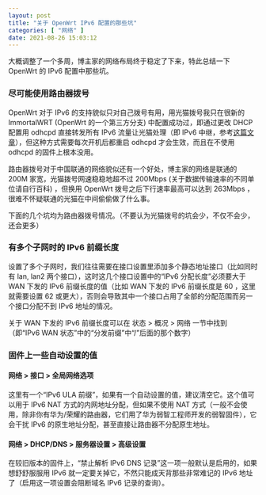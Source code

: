 ```yaml
---
layout: post
title: "关于 OpenWrt IPv6 配置的那些坑"
categories: [ "网络" ]
date: 2021-08-26 15:03:12
---
```


大概调整了一个多周，博主家的网络布局终于稳定了下来，特此总结一下 OpenWrt 的 IPv6 配置中那些坑。

### 尽可能使用路由器拨号

OpenWrt 对于 IPv6 的支持貌似只对自己拨号有用，用光猫拨号我只在很新的 ImmortalWRT (OpenWrt 的一个第三方分支) 中配置成功过，即通过更改 DHCP 配置用 odhcpd 直接转发所有 IPv6 流量让光猫处理（即 IPv6 中继，参考[这篇文章](http://blog.kompaz.win/2017/02/22/OpenWRT%20IPv6%20%E9%85%8D%E7%BD%AE/)），但这种方式需要每次开机后都重启 odhcpd 才会生效，而且在不使用 odhcpd 的固件上根本没用。

路由器拨号对于中国联通的网络貌似还有一个好处，博主家的网络是联通的 200M 家宽，光猫拨号网速稳稳地超不过 200Mbps (关于数据传输速率的不同单位请自行百科) ，但换用 OpenWrt 拨号之后下行速率最高可以达到 263Mbps ，很难不怀疑联通的光猫在中间偷偷做了什么事。

下面的几个坑均为路由器拨号情况。（不要认为光猫拨号的坑会少，不仅不会少，还会更多）

### 有多个子网时的 IPv6 前缀长度

设置了多个子网时，我们往往需要在接口设置里添加多个静态地址接口（比如同时有 lan, lan2 两个接口），这时这几个接口设置中的“IPv6 分配长度”必须要大于 WAN 下发的 IPv6 前缀长度的值（比如 WAN 下发的 IPv6 前缀长度是 60 ，这里就需要设置 62 或更大），否则会导致其中一个接口占用了全部的分配范围而另一个接口分配不到 IPv6 地址的情况。

关于 WAN 下发的 IPv6 前缀长度可以在 状态 > 概况 > 网络 一节中找到（即“IPv6 WAN 状态”中的“分发前缀”中“/”后面的那个数字）

### 固件上一些自动设置的值

#### 网络 > 接口 > 全局网络选项

这里有一个“IPv6 ULA 前缀”，如果有一个自动设置的值，建议清空它。这个值可以用于 IPv6 NAT 方式的内网地址分配，但如果不使用 NAT 方式（一般不会使用，除非你有华为/荣耀的路由器，它们用了华为弱智工程师开发的弱智固件），它会干扰 IPv6 的原生地址分配，甚至直接让路由器不分配原生地址。

#### 网络 > DHCP/DNS > 服务器设置 > 高级设置

在较旧版本的固件上，“禁止解析 IPv6 DNS 记录”这一项一般默认是启用的，如果想舒舒服服用 IPv6 就一定要关掉它，不然只能成天背那些非常难记的 IPv6 地址了（启用这一项设置会阻断域名 IPv6 记录的查询）。


